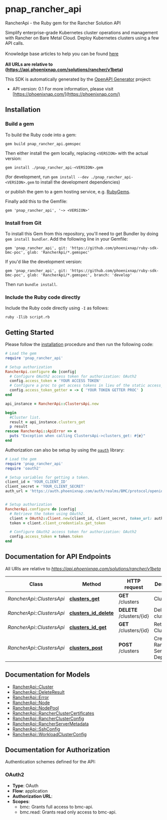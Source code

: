 # pnap_rancher_api

RancherApi - the Ruby gem for the Rancher Solution API

Simplify enterprise-grade Kubernetes cluster operations and management with Rancher on Bare Metal Cloud.
Deploy Kubernetes clusters using a few API calls.<br>
<br>
<span class='pnap-api-knowledge-base-link'>
Knowledge base articles to help you can be found
<a href='https://phoenixnap.com/kb/rancher-bmc-integration-kubernetes' target='_blank'>here</a>
</span><br>
<br>
<b>All URLs are relative to (https://api.phoenixnap.com/solutions/rancher/v1beta)</b>


This SDK is automatically generated by the [OpenAPI Generator](https://openapi-generator.tech) project:

- API version: 0.1
For more information, please visit [https://phoenixnap.com/](https://phoenixnap.com/)

## Installation

### Build a gem

To build the Ruby code into a gem:

```shell
gem build pnap_rancher_api.gemspec
```

Then either install the gem locally, replacing `<VERSION>` with the actual version:

```shell
gem install ./pnap_rancher_api-<VERSION>.gem
```

(for development, run `gem install --dev ./pnap_rancher_api-<VERSION>.gem` to install the development dependencies)

or publish the gem to a gem hosting service, e.g. [RubyGems](https://rubygems.org/).

Finally add this to the Gemfile:

    gem 'pnap_rancher_api', '~> <VERSION>'

### Install from Git

To install this Gem from this repository, you'll need to get Bundler by doing `gem install bundler`. Add the following line in your Gemfile:

    gem 'pnap_rancher_api', git: 'https://github.com/phoenixnap/ruby-sdk-bmc-poc', glob: 'RancherApi/*.gemspec'

If you'd like the development version:

    gem 'pnap_rancher_api', git: 'https://github.com/phoenixnap/ruby-sdk-bmc-poc', glob: 'RancherApi/*.gemspec', branch: 'develop'

Then run `bundle install`.

### Include the Ruby code directly

Include the Ruby code directly using `-I` as follows:

```shell
ruby -Ilib script.rb
```

## Getting Started

Please follow the [installation](#installation) procedure and then run the following code:

```ruby
# Load the gem
require 'pnap_rancher_api'

# Setup authorization
RancherApi.configure do |config|
  # Configure OAuth2 access token for authorization: OAuth2
  config.access_token = 'YOUR ACCESS TOKEN'
  # Configure a proc to get access tokens in lieu of the static access_token configuration
  config.access_token_getter = -> { 'YOUR TOKEN GETTER PROC' } 
end

api_instance = RancherApi::ClustersApi.new

begin
  #Cluster list.
  result = api_instance.clusters_get
  p result
rescue RancherApi::ApiError => e
  puts "Exception when calling ClustersApi->clusters_get: #{e}"
end

```

Authorization can also be setup by using the [`oauth`](https://github.com/oauth-xx/oauth2) library:

```ruby
# Load the gem
require 'pnap_rancher_api'
require 'oauth2'

# Setup variables for getting a token.
client_id = 'YOUR_CLIENT_ID'
client_secret = 'YOUR_CLIENT_SECRET'
auth_url = 'https://auth.phoenixnap.com/auth/realms/BMC/protocol/openid-connect/token'


# Setup authorization
RancherApi.configure do |config|
  # Retrieve the token using OAuth2.
  client = OAuth2::Client.new(client_id, client_secret, token_url: auth_url)
  token = client.client_credentials.get_token

  # Configure OAuth2 access token for authorization: OAuth2
  config.access_token = token.token
end

```

## Documentation for API Endpoints

All URIs are relative to *https://api.phoenixnap.com/solutions/rancher/v1beta*

Class | Method | HTTP request | Description
------------ | ------------- | ------------- | -------------
*RancherApi::ClustersApi* | [**clusters_get**](docs/ClustersApi.md#clusters_get) | **GET** /clusters | Cluster list.
*RancherApi::ClustersApi* | [**clusters_id_delete**](docs/ClustersApi.md#clusters_id_delete) | **DELETE** /clusters/{id} | Delete a cluster.
*RancherApi::ClustersApi* | [**clusters_id_get**](docs/ClustersApi.md#clusters_id_get) | **GET** /clusters/{id} | Retrieve a Cluster
*RancherApi::ClustersApi* | [**clusters_post**](docs/ClustersApi.md#clusters_post) | **POST** /clusters | Create a Rancher Server Deployment.


## Documentation for Models

 - [RancherApi::Cluster](docs/Cluster.md)
 - [RancherApi::DeleteResult](docs/DeleteResult.md)
 - [RancherApi::Error](docs/Error.md)
 - [RancherApi::Node](docs/Node.md)
 - [RancherApi::NodePool](docs/NodePool.md)
 - [RancherApi::RancherClusterCertificates](docs/RancherClusterCertificates.md)
 - [RancherApi::RancherClusterConfig](docs/RancherClusterConfig.md)
 - [RancherApi::RancherServerMetadata](docs/RancherServerMetadata.md)
 - [RancherApi::SshConfig](docs/SshConfig.md)
 - [RancherApi::WorkloadClusterConfig](docs/WorkloadClusterConfig.md)


## Documentation for Authorization


Authentication schemes defined for the API:
### OAuth2


- **Type**: OAuth
- **Flow**: application
- **Authorization URL**: 
- **Scopes**: 
  - bmc: Grants full access to bmc-api.
  - bmc.read: Grants read only access to bmc-api.

